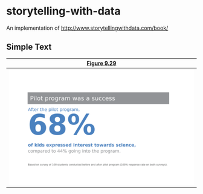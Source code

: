 # storytelling-with-data
An implementation of http://www.storytellingwithdata.com/book/

## Simple Text
[Figure 9.29](notebooks/01_simple_text.ipynb)|
:-----------------------------:|
![](images/01_simple_text.png)|

